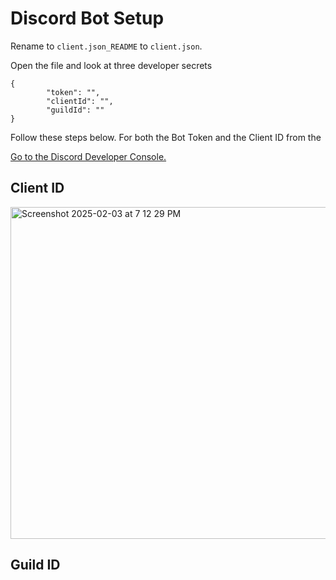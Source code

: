 # Discord Bot Setup

Rename to `client.json_README` to `client.json`.

Open the file and look at three developer secrets 

```
{
        "token": "",
        "clientId": "",
        "guildId": ""
}
```

Follow these steps below. For both the Bot Token and the Client ID from the

[Go to the Discord Developer Console.](https://discord.com/developers/applications)

## Client ID

<img width="531" alt="Screenshot 2025-02-03 at 7 12 29 PM" src="https://github.com/user-attachments/assets/a077aa63-6307-4944-9677-83d4063c1ae4" />

## Guild ID


